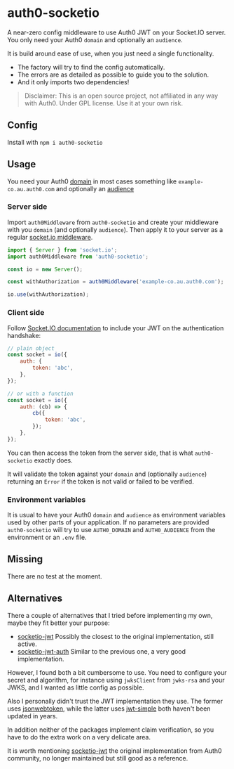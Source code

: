 # auth0-socketio

A near-zero config middleware to use Auth0 JWT on your Socket.IO server. You only need your Auth0 `domain` and optionally an `audience`.

It is build around ease of use, when you just need a single functionality.

-   The factory will try to find the config automatically.
-   The errors are as detailed as possible to guide you to the solution.
-   And it only imports two dependencies!

> Disclaimer: This is an open source project, not affiliated in any way with Auth0. Under GPL license. Use it at your own risk.

## Config

Install with `npm i auth0-socketio`

## Usage

You need your Auth0 [domain](https://auth0.com/docs/get-started/auth0-overview/create-tenants) in most cases something like `example-co.au.auth0.com` and optionally an [audience](https://auth0.com/docs/get-started/tenant-settings#api-authorization-settings)

### Server side

Import `auth0Middleware` from `auth0-socketio` and create your middleware with you `domain` (and optionally `audience`). Then apply it to your server as a regular [socket.io middleware](https://socket.io/docs/v4/middlewares/).

```typescript
import { Server } from 'socket.io';
import auth0Middleware from 'auth0-socketio';

const io = new Server();

const withAuthorization = auth0Middleware('example-co.au.auth0.com');

io.use(withAuthorization);
```

### Client side

Follow [Socket.IO documentation](https://socket.io/docs/v4/middlewares/#sending-credentials) to include your JWT on the authentication handshake:

```javascript
// plain object
const socket = io({
    auth: {
        token: 'abc',
    },
});

// or with a function
const socket = io({
    auth: (cb) => {
        cb({
            token: 'abc',
        });
    },
});
```

You can then access the token from the server side, that is what `auth0-socketio` exactly does.

It will validate the token against your `domain` and (optionally `audience`) returning an `Error` if the token is not valid or failed to be verified.

### Environment variables

It is usual to have your Auth0 `domain` and `audience` as environment variables used by other parts of your application. If no parameters are provided `auth0-socketio` will try to use `AUTH0_DOMAIN` and `AUTH0_AUDIENCE` from the environment or an `.env` file.

## Missing

There are no test at the moment.

## Alternatives

There a couple of alternatives that I tried before implementing my own, maybe they fit better your purpose:

-   [socketio-jwt](https://github.com/Thream/socketio-jwt) Possibly the closest to the original implementation, still active.
-   [socketio-jwt-auth](https://github.com/adcentury/socketio-jwt-auth) Similar to the previous one, a very good implementation.

However, I found both a bit cumbersome to use. You need to configure your secret and algorithm, for instance using `jwksClient` from `jwks-rsa` and your JWKS, and I wanted as little config as possible.

Also I personally didn't trust the JWT implementation they use. The former uses [jsonwebtoken](https://www.npmjs.com/package/jsonwebtoken), while the latter uses [jwt-simple](https://www.npmjs.com/package/jwt-simple) both haven't been updated in years.

In addition neither of the packages implement claim verification, so you have to do the extra work on a very delicate area.

It is worth mentioning [socketio-jwt](https://www.npmjs.com/package/socketio-jwt) the original implementation from Auth0 community, no longer maintained but still good as a reference.
